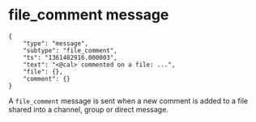 # file_comment message

	{
		"type": "message",
		"subtype": "file_comment",
		"ts": "1361482916.000003",
		"text": "<@cal> commented on a file: ...",
		"file": {},
		"comment": {}
	}

A `file_comment` message is sent when a new comment is added to a file shared
into a channel, group or direct message.

